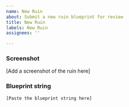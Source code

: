 ```yaml
---
name: New Ruin
about: Submit a new ruin blueprint for review
title: New Ruin
labels: New Ruin
assignees: ''

---
```


### Screenshot
[Add a screenshot of the ruin here]

### Blueprint string
```
[Paste the blueprint string here]
```
